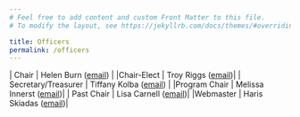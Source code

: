 ```yaml
---
# Feel free to add content and custom Front Matter to this file.
# To modify the layout, see https://jekyllrb.com/docs/themes/#overriding-theme-defaults

title: Officers
permalink: /officers
---
```


| Chair |  Helen Burn ([email](mailto:HBURN@highline.edu)) |
|Chair-Elect | Troy Riggs ([email](mailto:triggs@uu.edu))|
| Secretary/Treasurer | Tiffany Kolba ([email](mailto:tiffany.kolba@valpo.edu)) |
|Program Chair | Melissa Innerst ([email](mailto:melissaninnerst@gmail.com))|
| Past Chair | Lisa Carnell ([email](mailto:lcarnell@highpoint.edu))|
|Webmaster | Haris Skiadas ([email](mailto:skiadas@hanover.edu))|
